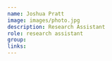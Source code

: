 ```yaml
---
name: Joshua Pratt
image: images/photo.jpg
description: Research Assistant
role: research assistant
group: 
links:
---
```


